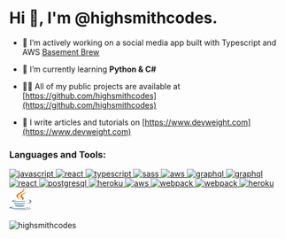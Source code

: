<h1 align="left">Hi 👋, I'm @highsmithcodes.</h1>

- 🔭 I’m actively working on a social media app built with Typescript and AWS [Basement Brew](https://calm-citadel-57835-a56a50f8f306.herokuapp.com/)

- 🌱 I’m currently learning **Python & C#**

- 👨‍💻 All of my public projects are available at [https://github.com/highsmithcodes](https://github.com/highsmithcodes)

- 📝 I write articles and tutorials on [https://www.devweight.com](https://www.devweight.com)

<h3 align="left">Languages and Tools:</h3>
<p align="left"><a href="https://developer.mozilla.org/en-US/docs/Web/JavaScript" target="_blank"> <img src="https://raw.githubusercontent.com/gilbarbara/logos/master/logos/javascript.svg" alt="javascript" width="40" height="40"/> </a> <a href="https://reactjs.org/" target="_blank"> <img src="https://raw.githubusercontent.com/gilbarbara/logos/master/logos/react.svg" alt="react" width="40" height="40"/> </a><a href="https://www.typescriptlang.org/" target="_blank"> <img src="https://raw.githubusercontent.com/gilbarbara/logos/master/logos/typescript-icon.svg" alt="typescript" width="40" height="40"/> </a> <a href="https://sass-lang.com" target="_blank"> <img src="https://raw.githubusercontent.com/gilbarbara/logos/master/logos/sass.svg" alt="sass" width="40" height="40"/> </a><a href="https://aws.amazon.com" target="_blank"><a href="https://graphql.org" target="_blank"> <img src="https://www.vectorlogo.zone/logos/amazon_aws/amazon_aws-icon.svg" alt="aws" width="40" height="40"/> </a><a href="https://developer.android.com" target="_blank"><a href="https://graphql.org" target="_blank"> <img src="https://www.vectorlogo.zone/logos/graphql/graphql-icon.svg" alt="graphql" width="40" height="40"/> </a><a href="https://www.python.org" target="_blank"> <img src="https://www.vectorlogo.zone/logos/python/python-icon.svg" alt="graphql" width="40" height="40"/> </a><a href="https://jestjs.io" target="_blank"> <img src="https://www.vectorlogo.zone/logos/jestjsio/jestjsio-icon.svg" alt="react" width="40" height="40"/> </a><a href="https://www.postgresql.org" target="_blank"> <img src="https://raw.githubusercontent.com/gilbarbara/logos/master/logos/postgresql.svg" alt="postgresql" width="40" height="40"/> </a> <a href="https://id.heroku.com/login" target="_blank"> <img src="https://www.vectorlogo.zone/logos/heroku/heroku-icon.svg" alt="heroku" width="40" height="40"/> </a> <a href="https://www.netlify.com" target="_blank"> <img src="https://www.vectorlogo.zone/logos/netlify/netlify-icon.svg" alt="aws" width="40" height="40"/> </a><a href="https://firebase.google.com" target="_blank"> <img src="https://www.vectorlogo.zone/logos/firebase/firebase-icon.svg" alt="webpack" width="40" height="40"/> </a><a href="https://webpack.js.org" target="_blank"> <img src="https://raw.githubusercontent.com/gilbarbara/logos/master/logos/webpack.svg" alt="webpack" width="40" height="40"/> </a> <a href="https://stripe.com" target="_blank"> <img src="https://www.vectorlogo.zone/logos/stripe/stripe-icon.svg" alt="heroku" width="40" height="40"/> </a><a href="https://www.java.com" target="_blank"> <img src="https://raw.githubusercontent.com/gilbarbara/logos/master/logos/java.svg" alt="java" width="40" height="40"/> </a> </p>

<p><img align="center" src="https://github-readme-stats.vercel.app/api/top-langs/?username=highsmithcodes&layout=compact&hide_border=true?exclude_repo=mooovie" alt="highsmithcodes" /></p>
